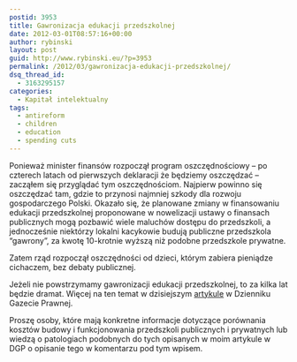 ```yaml
---
postid: 3953
title: Gawronizacja edukacji przedszkolnej
date: 2012-03-01T08:57:16+00:00
author: rybinski
layout: post
guid: http://www.rybinski.eu/?p=3953
permalink: /2012/03/gawronizacja-edukacji-przedszkolnej/
dsq_thread_id:
  - 3163295157
categories:
  - Kapitał intelektualny
tags:
  - antireform
  - children
  - education
  - spending cuts
---
```

Ponieważ minister finansów rozpoczął program oszczędnościowy – po czterech latach od pierwszych deklaracji że będziemy oszczędzać – zacząłem się przyglądać tym oszczędnościom. Najpierw powinno się oszczędzać tam, gdzie to przynosi najmniej szkody dla rozwoju gospodarczego Polski. Okazało się, że planowane zmiany w finansowaniu edukacji przedszkolnej proponowane w nowelizacji ustawy o finansach publicznych mogą pozbawić wiele maluchów dostępu do przedszkoli, a jednocześnie niektórzy lokalni kacykowie budują publiczne przedszkola “gawrony”, za kwotę 10-krotnie wyższą niż podobne przedszkole prywatne.

Zatem rząd rozpoczął oszczędności od dzieci, którym zabiera pieniądze cichaczem, bez debaty publicznej.

Jeżeli nie powstrzymamy gawronizacji edukacji przedszkolnej, to za kilka lat będzie dramat. Więcej na ten temat w dzisiejszym [artykule](http://forsal.pl/artykuly/598873,rybinski_gawronizacja_edukacji_przedszkolnej_na_chwale_burmistrza_a_nie_dla_dzieci.html) w Dzienniku Gazecie Prawnej.

Proszę osoby, które mają konkretne informacje dotyczące porównania kosztów budowy i funkcjonowania przedszkoli publicznych i prywatnych lub wiedzą o patologiach podobnych do tych opisanych w moim artykule w DGP o opisanie tego w komentarzu pod tym wpisem.
